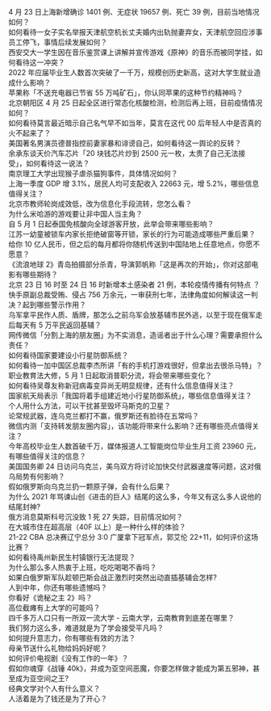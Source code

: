 4 月 23 日上海新增确诊 1401 例、无症状 19657 例、死亡 39 例，目前当地情况如何？  
如何看待一女子实名举报天津航空机长丈夫婚内出轨抛妻弃女，天津航空回应涉事员工停飞，事情后续发展如何？  
西安交大一学生因在音乐鉴赏课上讲解并宣传游戏《原神》的音乐而被同学挂，如何看待这一冲突？  
2022 年应届毕业生人数首次突破了一千万，规模创历史新高，这对大学生就业造成什么影响？  
苹果称「不送充电器已节省 55 万吨矿石」，你认同苹果的这种节约精神吗？  
北京朝阳区 4 月 25 日起全区进行常态化核酸检测，检测后再上班，目前疫情情况如何？  
如何看待莫言最近暗示自己名气早不如当年，莫言在这代 00 后年轻人中是否真的火不起来了？  
美国著名男演员德普指控前妻家暴和诽谤自己，如何看待这一舆论的反转？  
余承东谈天价汽车芯片「20 块钱芯片炒到 2500 元一枚，太贵了自己无法接受」，如何看待这一说法？  
南京理工大学出现猴子虐杀猫狗事件，具体情况如何？  
上海一季度 GDP 增 3.1%，居民人均可支配收入 22663 元，增 5.2%，哪些信息值得关注？  
北京市教师轮岗成效低，改为信息化手段流转，您怎么看？  
为什么米哈游的游戏要让非中国人当主角？  
自 5 月 1 日起泰国免核酸向全球游客开放，此举会带来哪些影响？  
江苏一幼童被锁车内家长拒绝破窗等开锁，家长的行为可能造成哪些严重后果？  
给你 10 亿人民币，但之后的每月都将你随机传送到中国陆地上任意地点，你愿不愿意？  
《流浪地球 2》青岛拍摄部分杀青，导演郭帆称「这是再次的开始」，你对这部电影有哪些期待？  
北京 23 日 16 时至 24 日 16 时新增本土感染者 21 例，本轮疫情传播有何特点 ？  
快手原副总裁受贿、侵占 756 万余元，一审获刑七年，法律角度如何解读这一判决？起到哪些警示作用？  
乌军拿平民作人质、盾牌，那怎么之前乌军会放基辅市民外逃，以至于现在俄军走后每天有 5 万平民返回基辅？  
网传微信「分割上海的朋友圈」为不实消息，造谣者出于什么心理？需要承担什么责任？  
如何看待国家要建设小行星防御系统？  
如何看待一加中国区总裁李杰所讲「有的手机打游戏很好，但拿出去很杀马特」？  
职业教育法大修，5 月 1 日起取消普职分流，将会带来哪些变化？  
如何看待吴尊友称新冠病毒变异尚无明显规律，还有什么信息值得关注？  
国家航天局表示「我国将着手组建近地小行星防御系统」，哪些信息值得关注？  
个人用什么方法，可以干扰甚至毁坏马斯克的卫星？  
论常规武器，连乌克兰都打不赢，俄罗斯还有脸待在五常吗？  
微信内测「支持转发朋友圈内容」，该功能将带来什么影响？还有哪些亮点值得关注？  
今年高校毕业生人数首破千万，媒体报道人工智能岗位毕业生月工资 23960 元，有哪些值得关注的信息？  
美国国务卿 24 日访问乌克兰，美乌双方将讨论加快交付武器速度等问题，这对俄乌局势有何影响？  
假如俄罗斯向乌克兰扔一颗原子弹，会有什么后果？  
为什么 2021 年骂谏山创《进击的巨人》结尾的这么多，今年又有这么多人说他的结尾封神?  
俄方消息莫斯科号沉没致 1 死 27 失踪，目前情况如何？  
在大城市住在超高层（40F 以上）是一种什么样的体验？  
21-22 CBA 总决赛辽宁总分 3:0 广厦拿下冠军点，郭艾伦 22+11，如何评价这场比赛？  
如何看待禹州新民生村镇银行无法提现？  
为什么那么多人热衷于上班，吃吃喝喝不香吗？  
如果白俄罗斯军队趁顿巴斯会战正激烈时突然出动直插基辅会怎样?  
人到中年，你还有哪些遗憾吗？  
你看好《诡秘之主 2》吗？  
高位截瘫有上大学的可能吗？  
四千多万人口只有一所双一流大学 - 云南大学，云南教育到底差在哪里？  
我们努力这么多，难道就是为了学会接受平凡吗？  
如何提升意志力，你有哪些有效的方法？  
母亲节送什么礼物给妈妈好呢？  
如何评价电视剧《没有工作的一年》？  
假如你魂穿《战锤 40k》，并成为亚空间恶魔，你要怎样做才能成为第五邪神，甚至成为亚空间之王?  
经典文学对个人有什么意义？  
人活着是为了钱还是为了开心？  
